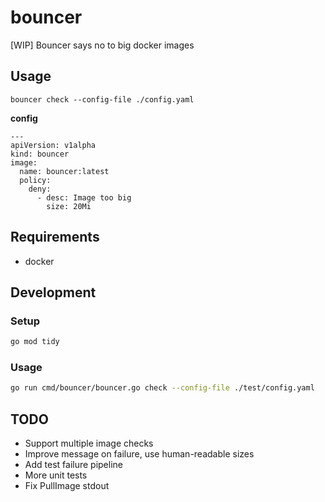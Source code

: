 # bouncer

[WIP] Bouncer says no to big docker images

## Usage 

```
bouncer check --config-file ./config.yaml
```

**config**

```
---
apiVersion: v1alpha
kind: bouncer
image:
  name: bouncer:latest
  policy:
    deny:
      - desc: Image too big
        size: 20Mi
```

## Requirements

* docker

## Development

### Setup
```bash
go mod tidy
```

### Usage
```bash
go run cmd/bouncer/bouncer.go check --config-file ./test/config.yaml
```


## TODO
* Support multiple image checks
* Improve message on failure, use human-readable sizes
* Add test failure pipeline
* More unit tests
* Fix PullImage stdout
